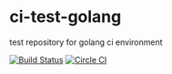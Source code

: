 # ci-test-golang
test repository for golang ci environment

[![Build Status](https://travis-ci.org/suma/ci-test-golang.svg?branch=master)](https://travis-ci.org/suma/ci-test-golang)
[![Circle CI](https://circleci.com/gh/suma/ci-test-golang/tree/master.svg?style=shield)](https://circleci.com/gh/suma/ci-test-golang/tree/master)

